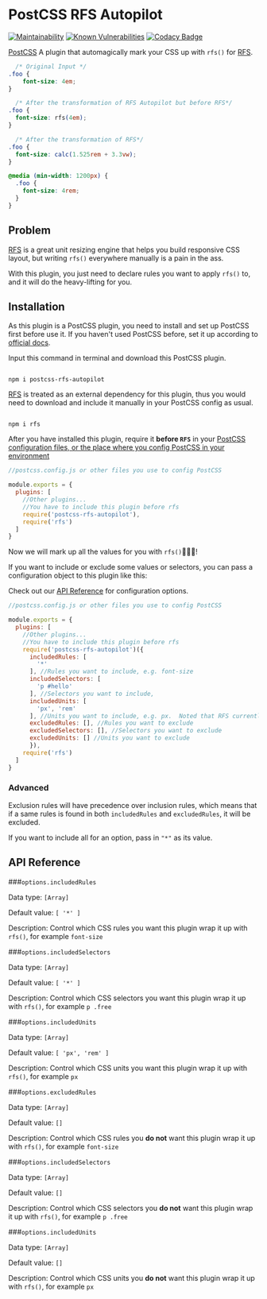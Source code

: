 # PostCSS RFS Autopilot

[![Maintainability](https://api.codeclimate.com/v1/badges/ff984c8d9c6e4277723f/maintainability)](https://codeclimate.com/github/winston0410/postcss-rfs-autopilot/maintainability) [![Known Vulnerabilities](https://snyk.io/test/github/winston0410/postcss-rfs-autopilot/badge.svg?targetFile=package.json)](https://snyk.io/test/github/winston0410/postcss-rfs-autopilot?targetFile=package.json) [![Codacy Badge](https://app.codacy.com/project/badge/Grade/5ce28bbbcc174bfdad1dabd6ab3c64f6)](https://www.codacy.com/manual/winston0410/postcss-rfs-autopilot?utm_source=github.com&amp;utm_medium=referral&amp;utm_content=winston0410/postcss-rfs-autopilot&amp;utm_campaign=Badge_Grade)

[PostCSS] A plugin that automagically mark your CSS up with `rfs()` for [RFS](https://github.com/twbs/rfs).

[PostCSS]: https://github.com/postcss/postcss

```css
  /* Original Input */
.foo {
    font-size: 4em;
}
```

```css
  /* After the transformation of RFS Autopilot but before RFS*/
.foo {
  font-size: rfs(4em);
}
```

```css
  /* After the transformation of RFS*/
.foo {
  font-size: calc(1.525rem + 3.3vw);
}

@media (min-width: 1200px) {
  .foo {
    font-size: 4rem;
  }
}
```

## Problem

[RFS](https://github.com/twbs/rfs) is a great unit resizing engine that helps you build responsive CSS layout, but writing `rfs()` everywhere manually is a pain in the ass.

With this plugin, you just need to declare rules you want to apply `rfs()` to, and it will do the heavy-lifting for you.

## Installation

As this plugin is a PostCSS plugin, you need to install and set up PostCSS first before use it.
If you haven't used PostCSS before, set it up according to [official docs](https://github.com/postcss/postcss#usage).

Input this command in terminal and download this PostCSS plugin.

```

npm i postcss-rfs-autopilot

```

[RFS](https://github.com/twbs/rfs) is treated as an external dependency for this plugin, thus you would need to download and include it manually in your PostCSS config as usual.

```

npm i rfs

```

After you have installed this plugin, require it **before `RFS`** in your [PostCSS configuration files, or the place where you config PostCSS in your environment](https://github.com/postcss/postcss#usage)

```javascript
//postcss.config.js or other files you use to config PostCSS

module.exports = {
  plugins: [
    //Other plugins...
    //You have to include this plugin before rfs
    require('postcss-rfs-autopilot'),
    require('rfs')
  ]
}

```

Now we will mark up all the values for you with `rfs()`:rocket::rocket::rocket:!

If you want to include or exclude some values or selectors, you can pass a configuration object to this plugin like this:

Check out our [API Reference](#api-reference) for configuration options.

```javascript
//postcss.config.js or other files you use to config PostCSS

module.exports = {
  plugins: [
    //Other plugins...
    //You have to include this plugin before rfs
    require('postcss-rfs-autopilot')({
      includedRules: [
        '*'
      ], //Rules you want to include, e.g. font-size
      includedSelectors: [
        'p #hello'
      ], //Selectors you want to include,
      includedUnits: [
        'px', 'rem'
      ], //Units you want to include, e.g. px.  Noted that RFS currently only works with px and rem
      excludedRules: [], //Rules you want to exclude
      excludedSelectors: [], //Selectors you want to exclude
      excludedUnits: [] //Units you want to exclude
      }),
    require('rfs')
  ]
}
```

### Advanced

Exclusion rules will have precedence over inclusion rules, which means that if a same rules is found in both `includedRules` and `excludedRules`, it will be excluded.

If you want to include all for an option, pass in `"*"` as its value.

## API Reference

###`options.includedRules`

Data type: `[Array]`

Default value: `[ '*' ]`

Description: Control which CSS rules you want this plugin wrap it up with `rfs()`, for example `font-size`

###`options.includedSelectors`

Data type: `[Array]`

Default value: `[ '*' ]`

Description: Control which CSS selectors you want this plugin wrap it up with `rfs()`, for example `p .free`

###`options.includedUnits`

Data type: `[Array]`

Default value: `[ 'px', 'rem' ]`

Description: Control which CSS units you want this plugin wrap it up with `rfs()`, for example `px`

###`options.excludedRules`

Data type: `[Array]`

Default value: `[]`

Description: Control which CSS rules you **do not** want this plugin wrap it up with `rfs()`, for example `font-size`

###`options.includedSelectors`

Data type: `[Array]`

Default value: `[]`

Description: Control which CSS selectors you **do not** want this plugin wrap it up with `rfs()`, for example `p .free`

###`options.includedUnits`

Data type: `[Array]`

Default value: `[]`

Description: Control which CSS units you **do not** want this plugin wrap it up with `rfs()`, for example `px`
